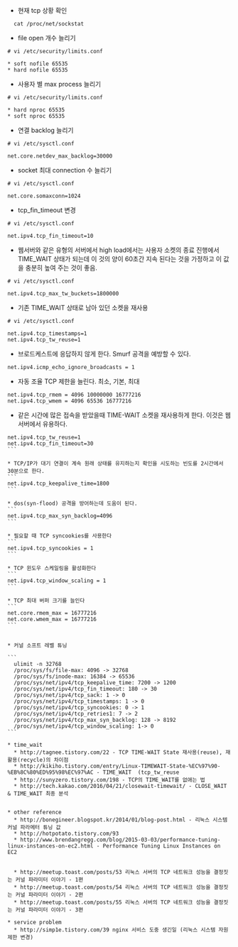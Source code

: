 * 현재 tcp 상황 확인

```
  cat /proc/net/sockstat
```

* file open 개수 늘리기


```
# vi /etc/security/limits.conf  

* soft nofile 65535
* hard nofile 65535

```


* 사용자 별 max process 늘리기


```
# vi /etc/security/limits.conf  

* hard nproc 65535
* soft nproc 65535

```

* 연결 backlog 늘리기


```
# vi /etc/sysctl.conf  

net.core.netdev_max_backlog=30000
```

* socket 최대 connection 수 늘리기


```
# vi /etc/sysctl.conf  

net.core.somaxconn=1024

```

* tcp_fin_timeout 변경


```
# vi /etc/sysctl.conf  

net.ipv4.tcp_fin_timeout=10

```



* 웹서버와 같은 유형의 서버에서 high load에서는 사용자 소켓의 종료 진행에서 
  TIME_WAIT 상태가 되는데 이 것의 양이 60초간 지속 된다는 것을 가정하고 이 값을 충분히 높여 주는 것이 좋음.  


```
# vi /etc/sysctl.conf  

net.ipv4.tcp_max_tw_buckets=1800000

```


* 기존 TIME_WAIT 상태로 남아 있던 소켓을 재사용


```
# vi /etc/sysctl.conf  

net.ipv4.tcp_timestamps=1
net.ipv4.tcp_tw_reuse=1

```


* 브로드케스트에 응답하지 않게 한다.
  Smurf 공격을 예방할 수 있다.
```
net.ipv4.icmp_echo_ignore_broadcasts = 1
```

* 자동 조율 TCP 제한을 늘린다.  최소, 기본, 최대
```
net.ipv4.tcp_rmem = 4096 10000000 16777216
net.ipv4.tcp_wmem = 4096 65536 16777216
```

* 같은 시간에 많은 접속을 받았을때 TIME-WAIT 소켓을 재사용하게 한다.
 이것은 웹서버에서 유용하다. 
````
net.ipv4.tcp_tw_reuse=1
net.ipv4.tcp_fin_timeout=30
```

* TCP/IP가 대기 연결이 계속 원래 상태를 유지하는지 확인을 시도하는 빈도를 2시간에서 30분으로 한다.
```
net.ipv4.tcp_keepalive_time=1800
```

* dos(syn-flood) 공격을 방어하는데 도움이 된다.
```
net.ipv4.tcp_max_syn_backlog=4096
```

* 필요할 때 TCP syncookies를 사용한다
```
net.ipv4.tcp_syncookies = 1
```

* TCP 윈도우 스케일링을 활성화한다
```
net.ipv4.tcp_window_scaling = 1
```

* TCP 최대 버퍼 크기를 늘인다
```
net.core.rmem_max = 16777216
net.core.wmem_max = 16777216
```


* 커널 소프트 레벨 튜닝

```
  ulimit -n 32768
  /proc/sys/fs/file-max: 4096 -> 32768
  /proc/sys/fs/inode-max: 16384 -> 65536
  /proc/sys/net/ipv4/tcp_keepalive_time: 7200 -> 1200
  /proc/sys/net/ipv4/tcp_fin_timeout: 180 -> 30
  /proc/sys/net/ipv4/tcp_sack: 1 -> 0
  /proc/sys/net/ipv4/tcp_timestamps: 1 -> 0
  /proc/sys/net/ipv4/tcp_syncookies: 0 -> 1
  /proc/sys/net/ipv4/tcp_retries1: 7 -> 2
  /proc/sys/net/ipv4/tcp_max_syn_backlog: 128 -> 8192
  /proc/sys/net/ipv4/tcp_window_scaling: 1-> 0
```

* time_wait 
  * http://tagnee.tistory.com/22 - TCP TIME-WAIT State 재사용(reuse), 재활용(recycle)의 차이점
  * http://kikiho.tistory.com/entry/Linux-TIMEWAIT-State-%EC%97%90-%EB%8C%80%ED%95%98%EC%97%AC - TIME_WAIT  (tcp_tw_reuse 
  * http://sunyzero.tistory.com/198 - TCP의 TIME_WAIT를 없애는 법
  * http://tech.kakao.com/2016/04/21/closewait-timewait/ - CLOSE_WAIT & TIME_WAIT 최종 분석
  
  
* other reference
  * http://bonegineer.blogspot.kr/2014/01/blog-post.html - 리눅스 시스템 커널 파라메터 튜닝 값
  * http://hotpotato.tistory.com/93
  * http://www.brendangregg.com/blog/2015-03-03/performance-tuning-linux-instances-on-ec2.html - Performance Tuning Linux Instances on EC2


  * http://meetup.toast.com/posts/53 리눅스 서버의 TCP 네트워크 성능을 결정짓는 커널 파라미터 이야기 - 1편
  * http://meetup.toast.com/posts/54 리눅스 서버의 TCP 네트워크 성능을 결정짓는 커널 파라미터 이야기 - 2편
  * http://meetup.toast.com/posts/55 리눅스 서버의 TCP 네트워크 성능을 결정짓는 커널 파라미터 이야기 - 3편

* service problem
  * http://simp1e.tistory.com/39 nginx 서비스 도중 생긴일 (리눅스 시스템 자원 제한 변경)
